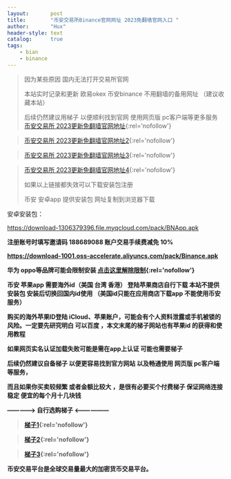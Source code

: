 ```yaml
---
layout:       post
title:        "币安交易所Binance官网网址 2023免翻墙官网入口 "
author:       "Hux"
header-style: text
catalog:      true
tags:
    - bian
    - binance
---
```

> 因为某些原因 国内无法打开交易所官网
>
> 本站实时记录和更新  欧易okex 币安binance 不用翻墙的备用网址 （建议收藏本站）
>
> 后续仍然建议用梯子 以便顺利找到官网 使用网页版 pc客户端等更多服务
>  [币安交易所 2023更新免翻墙官网地址](https://accounts.bitechan.pub/zh-CN/register?ref=188689088){:rel='nofollow'}


>  [币安交易所 2023更新免翻墙官网地址2](https://accounts.binancezh.jp/zh-CN/register?ref=188689088){:rel='nofollow'}


>  [币安交易所 2023更新免翻墙官网地址3](https://accounts.bitechan.cloud/zh-CN/register?ref=188689088){:rel='nofollow'}


>  [币安交易所 2023更新免翻墙官网地址4](https://accounts.bitechan.info/zh-CN/register?ref=188689088){:rel='nofollow'}
>                                    
>  如果以上链接都失效可以下载安装包注册
>  
>  币安 安卓app 提供安装包 网址复制到浏览器下载

安卓安装包：

https://download-1306379396.file.myqcloud.com/pack/BNApp.apk

<b>注册账号时填写邀请码 188689088 账户交易手续费减免 10%

https://download-1001.oss-accelerate.aliyuncs.com/pack/Binance.apk

华为 oppo等品牌可能会限制安装 [点击这里解除限制](https://www.jjahnke.net/az){:rel='nofollow'}

币安 苹果app 需要海外id（美国 台湾 香港） 登陆苹果商店自行下载 本站不提供安装包 安装后切换回国内id使用 （美国id只能在应用商店下载app 不能使用币安服务）

购买的海外苹果ID登陆 iCloud、苹果账户，可能会有个人资料泄露或手机被锁的风险。一定要先研究明白 可以百度 ，本文末尾的梯子网站也有苹果id 的获得和使用教程

如果网页实名认证加载失败可能是需在app上认证 可能也需要梯子

后续仍然建议自备梯子 以便更容易找到官方网站 以及畅通使用 网页版 pc客户端 等服务，

而且如果你买卖较频繁 或者金额比较大 ，是很有必要买个付费梯子 保证网络连接稳定 便宜的每个月十几块钱

————-> 自行选购梯子 <——————
> [梯子1](https://jike251.xyz/auth/register?code=zwXW){:rel='nofollow'}
    
> [梯子2](https://balala.io/auth/register?code=HpgM){:rel='nofollow'}

> [梯子3](https://dash.bitznetuk.com/#/register?code=IXJw2Pcv){:rel='nofollow'}
>  





<div>
 
    
    
币安交易平台是全球交易量最大的加密货币交易平台。
</div>

